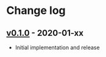 # Change log

## [v0.1.0] - 2020-01-xx

* Initial implementation and release

[v0.1.0]: https://github.com/piotrmurach/tty-exit/compare/v0.1.0
